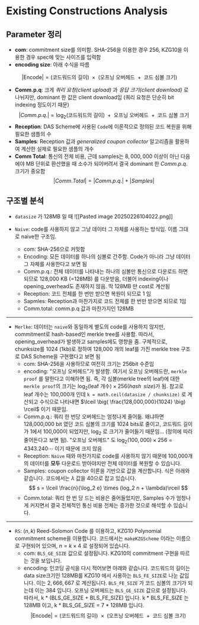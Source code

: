 # Existing Constructions Analysis
## Parameter 정리 
- **com**: commitment size를 의미함. SHA-256을 이용한 경우 256, KZG10을 이용한 경우 spec에 맞는 사이즈를 입력함
- **encoding size**: 아래 수식을 따름

$$
|\text{Encode}| = \text{(코드워드의 길이) } \times \text{ (오프닝 오버헤드 } + \text{ 코드 심볼 크기)}
$$
- **Comm.p.q**: 크게 *쿼리 요청(client upload)* 과 *응답 크기(client download)* 로 나뉘지만, dominant 한 값은 client download임 (쿼리 요청은 단순히 bit indexing 정도이기 때문)
$$
|Comm.p.q.| = \log_2 \text{(코드워드의 길이) } + \text{ 오프닝 오버헤드 } + \text{ 코드 심볼 크기}
$$
- **Reception**: DAS Scheme에 사용된 `Code`에 이론적으로 정의된 코드 복원을 위해 필요한 샘플의 수
- **Samples**: Reception 값과 *generalized coupon collector* 알고리즘을 활용하여 계산한 실제로 필요한 샘플의 개수
- **Comm Total**: 통신의 전체 비용, 근데 samples는 $8,000,000$ 이상이 아닌 다음에야 MB 단위로 환산했을 때 소수가 되어버려서 결국 dominant 한 $Comm.p.q.$ 크기가 중요함
$$
|Comm. Total| = |Comm. p. q.| \; + \; |Samples|
$$
## 구조별 분석
- `datasize` 가 128MB 일 때
![[Pasted image 20250226104022.png]]

- `Naive`: code를 사용하지 않고 그냥 데이터 그 자체를 사용하는 방식임. 이름 그대로 naive한 구조임.
	- com: SHA-256으로 커밋함
	- Encoding: 모든 데이터를 하나의 심볼로 간주함. Code가 아니라 그냥 데이터 그 자체를 사용한다고 보면 됨
	- Comm.p.q.: 전체 데이터를 나타내는 하나의 심볼만 통신으로 다운로드 하면 되므로 128,000 KB (=128MB) 를 다운받음, 더불어 indexing이나 opening_overhead도 존재하지 않음. 딱 128MB 만 cost로 계산됨
	- Reception: 코드 전체를 한 번만 받으면 복원이 되므로 $1$ 임
	- Sapmles: Reception과 마찬가지로 코드 전체를 한 번만 받으면 되므로 $1$임
	- Comm.total: comm.p.q 값과 마찬가지인 128MB
---
- `Merlke`: 데이터는 `naive`와 동일하게 별도의 code를 사용하지 않지만, commitment로 hash-based인 merkle tree를 사용함. 따라서, opening_overhead가 발생하고 samples에도 영향을 줌. 구체적으로, chunksize를 $1024$ (1kb)로 정하여 128,000 개의 leaf를 가진 merkle tree 구조로 DAS Scheme을 구현했다고 보면 됨
	- com: SHA-256을 사용하므로 여전히 크기는 256bit 수준임
	- encoding: "오프닝 오버헤드"가 발생함. 여기서 오프닝 오버헤드란, `merkle proof` 를 말한다고 이해하면 됨. 즉, 각 심볼(merkle tree의 leaf)에 대한 `merkle proof`의 크기는 $\log_2(\text{leaf 개수}) \times 256(hash \;\; size)$가 됨. 참고로 leaf 개수는 100,000개 인데 `k = math.ceil(datasize / chunksize)` 로 계산되고 수식으로 나타내면 $\lceil \big( \frac{128,000,000}{1024} \big) \rceil$ 이기 때문임.
	- Comm.p.q.: 쿼리 한 번당 오버헤드는 엄청나게 줄어듦. 왜냐하면 128,000,000 bit 였던 코드 심볼의 크기를 1024 bits로 줄이고, 코드워드 길이가 1에서 100,000이 되었지만, $\log_2$ 로 크기가 줄어들기 때문임... (정의에 따라 줄어든다고 보면 됨). "오프닝 오버헤드" 도 $\log_2(100,000) \times 256 = 4343.240 \cdots$ 이기 때문에 크지 않음
	- Reception: `Naive` 때와 마찬가지로 code를 사용하지 않기 때문에 100,000개의 데이터를 **모두** 다운로드 받아야지만 전체 데이터를 복원할 수 있습니다.
	- Samples: coupon collector 이론을 기반으로 값을 계산합니다. 식은 아래와 같습니다. 코드에서는 $\lambda$ 값을 40으로 잡고 있습니다.
$$
s = \lceil \frac{n}{\log_2 e} \times (log_2 n + \lambda)\rceil
$$
	- Comm.total: 쿼리 한 번 당 드는 비용은 줄어들었지만, Samples 수가 엄청나게 커지면서 결국 전체적인 통신 비용 전체는 증가한 것으로 해석할 수 있습니다.
---
- `RS`: $(n, k)$ Reed-Solomon Code 를 이용하고, KZG10 Polynomial commitment scheme을 이용합니다. 코드에서는 `makeKZGScheme` 이라는 이름으로 구현되어 있으며, $n = k \times 4$ 로 설정되어 있습니다.
	- com: `BLS_GE_SIZE` 값으로 설정됩니다. KZG10의 commitment 구현을 따르는 것을 보입니다.
	- encoding: 인코딩 공식을 다시 적어보면 아래와 같습니다. 코드워드의 길이는 data size크기인 128MB를 KZG10 에서 사용하는 `BLS_FE_SIZE`로 나눈 값입니다. 이는 $2,666,667$ 로 계산됩니다. `BLS_FE_SIZE` 가 코드 심볼의 크기가 되는데 이는 $384$ 입니다. 오프닝 오버헤드는 `BLS_GE_SIZE` 값으로 설정됩니다. 따라서, k * (BLS_GE_SIZE + BLS_FE_SIZE) 입니다. k * BLS_FE_SIZE 는 128MB 이고, k * BLS_GE_SIZE = 7 * 128MB 입니다.
$$
|\text{Encode}| = \text{(코드워드의 길이) } \times \text{ (오프닝 오버헤드 } + \text{ 코드 심볼 크기)}
$$
		